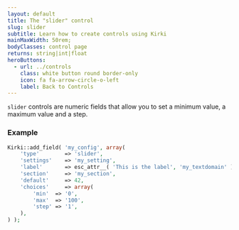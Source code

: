 ```yaml
---
layout: default
title: The "slider" control
slug: slider
subtitle: Learn how to create controls using Kirki
mainMaxWidth: 50rem;
bodyClasses: control page
returns: string|int|float
heroButtons:
  - url: ../controls
    class: white button round border-only
    icon: fa fa-arrow-circle-o-left
    label: Back to Controls
---
```


`slider` controls are numeric fields that allow you to set a minimum value, a maximum value and a step.

### Example

```php
Kirki::add_field( 'my_config', array(
	'type'        => 'slider',
	'settings'    => 'my_setting',
	'label'       => esc_attr__( 'This is the label', 'my_textdomain' ),
	'section'     => 'my_section',
	'default'     => 42,
	'choices'     => array(
		'min'  => '0',
		'max'  => '100',
		'step' => '1',
	),
) );
```
